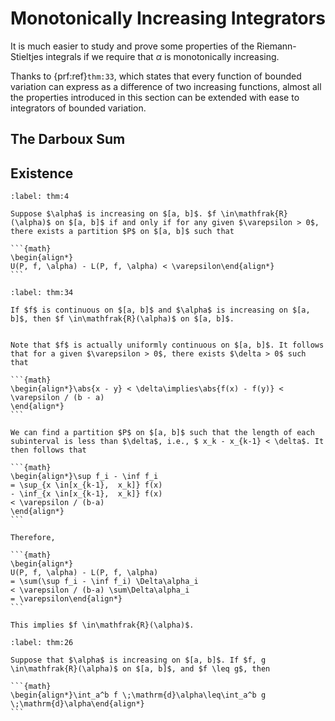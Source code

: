 # Monotonically Increasing Integrators


It is much easier to study and prove some properties of the Riemann-Stieltjes integrals if we require that $\alpha$ is monotonically increasing. 



Thanks to {prf:ref}`thm:33`, which states that every function of bounded variation can express as a difference of two increasing functions, almost all the properties introduced in this section can be extended with ease to integrators of bounded variation. 

## The Darboux Sum
## Existence

````{prf:theorem}
:label: thm:4

Suppose $\alpha$ is increasing on $[a, b]$. $f \in\mathfrak{R}(\alpha)$ on $[a, b]$ if and only if for any given $\varepsilon > 0$, there exists a partition $P$ on $[a, b]$ such that 

```{math}
\begin{align*}
U(P, f, \alpha) - L(P, f, \alpha) < \varepsilon\end{align*}
```

````

````{prf:theorem}
:label: thm:34

If $f$ is continuous on $[a, b]$ and $\alpha$ is increasing on $[a, b]$, then $f \in\mathfrak{R}(\alpha)$ on $[a, b]$.

````

````{prf:proof}

Note that $f$ is actually uniformly continuous on $[a, b]$. It follows that for a given $\varepsilon > 0$, there exists $\delta > 0$ such that 

```{math}
\begin{align*}\abs{x - y} < \delta\implies\abs{f(x) - f(y)} < \varepsilon / (b - a)
\end{align*}
```

We can find a partition $P$ on $[a, b]$ such that the length of each subinterval is less than $\delta$, i.e., $ x_k - x_{k-1} < \delta$. It then follows that 

```{math}
\begin{align*}\sup f_i - \inf f_i
= \sup_{x \in[x_{k-1},  x_k]} f(x)
- \inf_{x \in[x_{k-1},  x_k]} f(x)
< \varepsilon / (b-a)
\end{align*}
```

Therefore, 

```{math}
\begin{align*}
U(P, f, \alpha) - L(P, f, \alpha)
= \sum(\sup f_i - \inf f_i) \Delta\alpha_i
< \varepsilon / (b-a) \sum\Delta\alpha_i
= \varepsilon\end{align*}
```

This implies $f \in\mathfrak{R}(\alpha)$.

````

````{prf:theorem}
:label: thm:26

Suppose that $\alpha$ is increasing on $[a, b]$. If $f, g \in\mathfrak{R}(\alpha)$ on $[a, b]$, and $f \leq g$, then 

```{math}
\begin{align*}\int_a^b f \;\mathrm{d}\alpha\leq\int_a^b g \;\mathrm{d}\alpha\end{align*}
```

````
